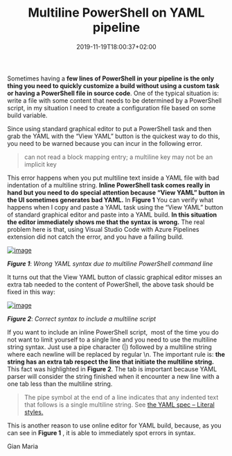 ﻿---
title: "Multiline PowerShell on YAML pipeline"
description: ""
date: 2019-11-19T18:00:37+02:00
draft: false
tags: [Azure Pipelines,build]
categories: [Azure DevOps]
---
Sometimes having a  **few lines of PowerShell in your pipeline is the only thing you need to quickly customize a build without using a custom task or having a PowerShell file in source code**. One of the typical situation is: write a file with some content that needs to be determined by a PowerShell script, in my situation I need to create a configuration file based on some build variable.

Since using standard graphical editor to put a PowerShell task and then grab the YAML with the “View YAML” button is the quickest way to do this, you need to be warned because you can incur in the following error.

> can not read a block mapping entry; a multiline key may not be an implicit key

This error happens when you put multiline text inside a YAML file with bad indentation of a multiline string.  **Inline PowerShell task comes really in hand but you need to do special attention because “View YAML” button in the UI sometimes generates bad YAML.** In  **Figure 1** You can verify what happens when I copy and paste a YAML task using the “View YAML” button of standard graphical editor and paste into a YAML build.  **In this situation the editor immediately shows me that the syntax is wrong.** The real problem here is that, using Visual Studio Code with Azure Pipelines extension did not catch the error, and you have a failing build.

[![image](https://www.codewrecks.com/blog/wp-content/uploads/2019/11/image_thumb-8.png "image")](https://www.codewrecks.com/blog/wp-content/uploads/2019/11/image-8.png)

 ***Figure 1***: *Wrong YAML syntax due to multiline PowerShell command line*

It turns out that the View YAML button of classic graphical editor misses an extra tab needed to the content of PowerShell, the above task should be fixed in this way:

[![image](https://www.codewrecks.com/blog/wp-content/uploads/2019/11/image_thumb-9.png "image")](https://www.codewrecks.com/blog/wp-content/uploads/2019/11/image-9.png)

 ***Figure 2***: *Correct syntax to include a multiline script*

If you want to include an inline PowerShell script,  most of the time you do not want to limit yourself to a single line and you need to use the multiline string syntax. Just use a pipe character (|) followed by a multiline string where each newline will be replaced by regular \n. The important rule is: **the string has an extra tab respect the line that initiate the multiline string.** This fact was highlighted in  **Figure 2**. The tab is important because YAML parser will consider the string finished when it encounter a new line with a one tab less than the multiline string.

> The pipe symbol at the end of a line indicates that any indented text that follows is a single multiline string. See [the YAML spec – Literal styles.](https://yaml.org/spec/1.2/spec.html#style/block/literal)

This is another reason to use online editor for YAML build, because, as you can see in  **Figure 1** , it is able to immediately spot errors in syntax.

Gian Maria
